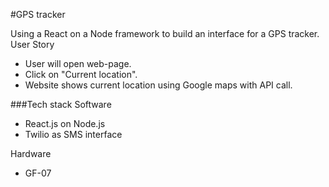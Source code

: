 #GPS tracker 

Using a React on a Node framework to build an interface for a GPS tracker. 
User Story
- User will open web-page.
- Click on "Current location".
- Website shows current location using Google maps with API call. 



###Tech stack 
Software
- React.js on Node.js 
- Twilio as SMS interface 

Hardware
- GF-07